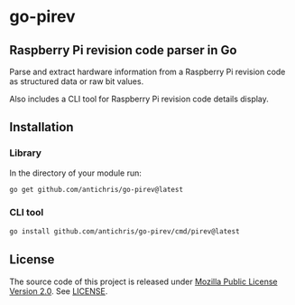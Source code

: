# go-pirev

## Raspberry Pi revision code parser in Go

Parse and extract hardware information from a Raspberry Pi revision code as structured data or raw bit values.

Also includes a CLI tool for Raspberry Pi revision code details display.

## Installation

### Library

In the directory of your module run:

```sh
go get github.com/antichris/go-pirev@latest
```

### CLI tool

```sh
go install github.com/antichris/go-pirev/cmd/pirev@latest
```

## License

The source code of this project is released under [Mozilla Public License Version 2.0][mpl]. See [LICENSE](LICENSE).

[mpl]: https://www.mozilla.org/en-US/MPL/2.0/
	"Mozilla Public License, version 2.0"

